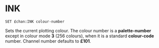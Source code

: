 # INK

`SET £chan:INK colour-number`

Sets the current plotting colour. The colour number is a **palette-number** except in colour mode **3** (256 colours), when it is a standard **colour-code** number. Channel number defaults to **£101**.

